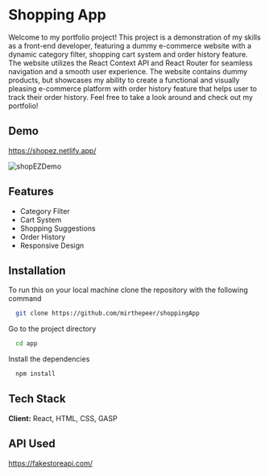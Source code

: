
# Shopping App

Welcome to my portfolio project! This project is a demonstration of my skills as a front-end developer, featuring a dummy e-commerce website with a dynamic category filter, shopping cart system and order history feature. The website utilizes the React Context API and React Router for seamless navigation and a smooth user experience. The website contains dummy products, but showcases my ability to create a functional and visually pleasing e-commerce platform with order history feature that helps user to track their order history. Feel free to take a look around and check out my portfolio! 


## Demo
https://shopez.netlify.app/

![shopEZDemo](https://user-images.githubusercontent.com/69698594/215300659-9f802ab0-841f-4847-a3a8-ee57ccc606d9.gif)



## Features

- Category Filter
- Cart System
- Shopping Suggestions
- Order History
- Responsive Design


## Installation
To run this on your local machine clone the repository with the following command

```bash
  git clone https://github.com/mirthepeer/shoppingApp
```

Go to the project directory

```bash
  cd app
```

Install the dependencies 

```bash
  npm install 
```
    
## Tech Stack

**Client:** React, HTML, CSS, GASP




## API Used
https://fakestoreapi.com/ 
